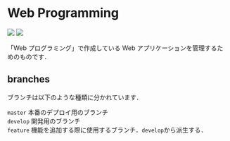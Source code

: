 # Web Programming
<img src="https://img.shields.io/badge/Typescript-4.0.3-007acc.svg?logo=typescript&style=flat-square"> <img src="https://img.shields.io/badge/React-17.0.1-61DAFB.svg?logo=react&style=flat-square">

「Web プログラミング」で作成している Web アプリケーションを管理するためのものです．

## branches
ブランチは以下のような種類に分かれています．

`master` 本番のデプロイ用のブランチ<br>
`develop` 開発用のブランチ<br>
`feature` 機能を追加する際に使用するブランチ．`develop`から派生する．
